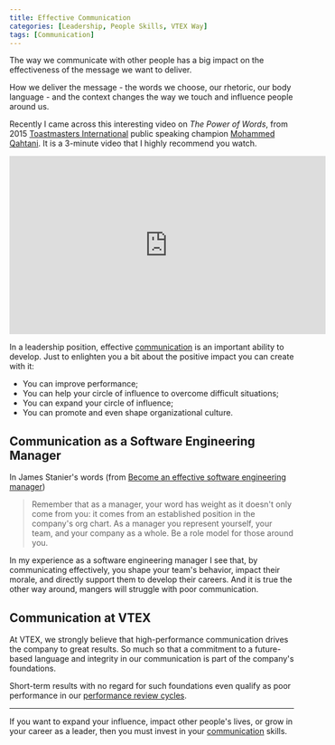 ```yaml
---
title: Effective Communication
categories: [Leadership, People Skills, VTEX Way]
tags: [Communication]
---
```


The way we communicate with other people has a big impact on the effectiveness of the message we want to deliver.

How we deliver the message - the words we choose, our rhetoric, our body language - and the context changes the way we touch and influence people around us.

Recently I came across this interesting video on *The Power of Words*, from 2015 [Toastmasters International](https://www.toastmasters.org/) public speaking champion [Mohammed Qahtani](https://www.linkedin.com/in/mohammed-qahtani-08b90931/). It is a 3-minute video that I highly recommend you watch.

<iframe width="560" height="315" src="https://www.youtube.com/embed/qasE4ecA57Y" title="YouTube video player" frameborder="0" allow="accelerometer; autoplay; clipboard-write; encrypted-media; gyroscope; picture-in-picture" allowfullscreen></iframe>

<br />

In a leadership position, effective [communication](/mgmt/people/communication) is an important ability to develop. Just to enlighten you a bit about the positive impact you can create with it:
- You can improve performance;
- You can help your circle of influence to overcome difficult situations;
- You can expand your circle of influence;
- You can promote and even shape organizational culture.

## Communication as a Software Engineering Manager

In James Stanier's words (from [Become an effective software engineering manager](https://www.goodreads.com/book/show/50363684-become-an-effective-software-engineering-manager))

> Remember that as a manager, your word has weight as it doesn't only come from you: it comes from an established position in the company's org chart. As a manager you represent yourself, your team, and your company as a whole. Be a role model for those around you.

In my experience as a software engineering manager I see that, by communicating effectively, you shape your team's behavior, impact their morale, and directly support them to develop their careers. And it is true the other way around, mangers will struggle with poor communication.

## Communication at VTEX

At VTEX, we strongly believe that high-performance communication drives the company to great results. So much so that a commitment to a future-based language and integrity in our communication is part of the company's foundations.

Short-term results with no regard for such foundations even qualify as poor performance in our [performance review cycles](/performance-review-cycle).

---

If you want to expand your influence, impact other people's lives, or grow in your career as a leader, then you must invest in your [communication](/mgmt/people/communication) skills.